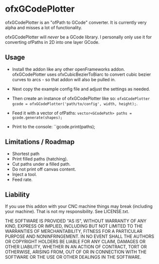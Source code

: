 # ofxGCodePlotter
ofxGCodePlotter is an "ofPath to GCode" converter. It is currently very alpha and misses a lot of functionality.

ofxGCodePlotter will _never_ be a GCode library. I personally only use it for converting ofPaths in 2D into one layer GCode.

## Usage
* Install the addon like any other openFrameworks addon. ofxGCodePlotter uses ofxCubicBezierToBiarc to convert cubic bezier curves to arcs - so that addon will also be pulled in.

* Next copy the example config file and adjust the settings as needed.

* Then create an instance of ofxGCodePlotter like so: `ofxGCodePlotter gcode = ofxGCodePlotter('path/to/config', width, height);`.

* Feed it with a vector of ofPaths: `vector<GCodePath> paths = gcode.generate(shapes);`

* Print to the console: ``gcode.print(paths);

## Limitations / Roadmap
* Shortest path
* Print filled paths (hatching).
* Cut paths under a filled path.
* Do not print off canvas content.
* Inject a tool.
* Feed rate.

## Liability
If you use this addon with your CNC machine things may break (including your machine). That is not my responsibility. See LICENSE.txt.

THE SOFTWARE IS PROVIDED "AS IS", WITHOUT WARRANTY OF ANY KIND, EXPRESS OR IMPLIED, INCLUDING BUT NOT LIMITED TO THE WARRANTIES OF MERCHANTABILITY, FITNESS FOR A PARTICULAR PURPOSE AND NONINFRINGEMENT. IN NO EVENT SHALL THE AUTHORS OR COPYRIGHT HOLDERS BE LIABLE FOR ANY CLAIM, DAMAGES OR OTHER LIABILITY, WHETHER IN AN ACTION OF CONTRACT, TORT OR OTHERWISE, ARISING FROM, OUT OF OR IN CONNECTION WITH THE SOFTWARE OR THE USE OR OTHER DEALINGS IN THE SOFTWARE.
